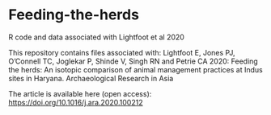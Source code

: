 # Feeding-the-herds
R code and data associated with Lightfoot et al 2020

This repository contains files associated with:
Lightfoot E, Jones PJ, O’Connell TC, Joglekar P, Shinde V, Singh RN and Petrie CA 2020: Feeding the herds: An isotopic comparison of animal management practices at Indus sites in Haryana. Archaeological Research in Asia

The article is available here (open access): https://doi.org/10.1016/j.ara.2020.100212
